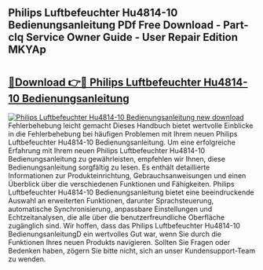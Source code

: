 ## Philips Luftbefeuchter Hu4814-10 Bedienungsanleitung PDf Free Download - Part-clq Service Owner Guide - User Repair Edition MKYAp

# <h2><a href="http://df4bfw.blite.top/?on=Philips+Luftbefeuchter+Hu4814-10+Bedienungsanleitung">🔗Download 👉🔴 Philips Luftbefeuchter Hu4814-10 Bedienungsanleitung</a></h2>

[![Philips Luftbefeuchter Hu4814-10 Bedienungsanleitung new download](https://i.imgur.com/lujVjoI.png)](http://df4bfw.blite.top/?on=Philips+Luftbefeuchter+Hu4814-10+Bedienungsanleitung)
Fehlerbehebung leicht gemacht Dieses Handbuch bietet wertvolle Einblicke in die Fehlerbehebung bei häufigen Problemen mit Ihrem neuen Philips Luftbefeuchter Hu4814-10 Bedienungsanleitung. Um eine erfolgreiche Erfahrung mit Ihrem neuen Philips Luftbefeuchter Hu4814-10 Bedienungsanleitung zu gewährleisten, empfehlen wir Ihnen, diese Bedienungsanleitung sorgfältig zu lesen. Es enthält detaillierte Informationen zur Produkteinrichtung, Gebrauchsanweisungen und einen Überblick über die verschiedenen Funktionen und Fähigkeiten. Philips Luftbefeuchter Hu4814-10 Bedienungsanleitung bietet eine beeindruckende Auswahl an erweiterten Funktionen, darunter Sprachsteuerung, automatische Synchronisierung, anpassbare Einstellungen und Echtzeitanalysen, die alle über die benutzerfreundliche Oberfläche zugänglich sind. Wir hoffen, dass das Philips Luftbefeuchter Hu4814-10 BedienungsanleitungD ein wertvolles Gut war, wenn Sie durch die Funktionen Ihres neuen Produkts navigieren. Sollten Sie Fragen oder Bedenken haben, zögern Sie bitte nicht, sich an unser Kundensupport-Team zu wenden.
